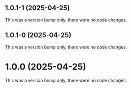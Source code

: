 ## 1.0.1-1 (2025-04-25)

This was a version bump only, there were no code changes.

## 1.0.1-0 (2025-04-25)

This was a version bump only, there were no code changes.

# 1.0.0 (2025-04-25)

This was a version bump only, there were no code changes.